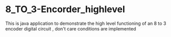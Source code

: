 # 8_TO_3-Encorder_highlevel
This is java application to demonstrate the high level functioning of an 8 to 3 encoder digital circuit , don't care conditions are  implemented
